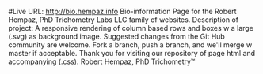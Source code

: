 #Live URL: http://bio.hempaz.info
Bio-information Page for the Robert Hempaz, PhD Trichometry Labs LLC family of websites.
Description of project:
A responsive rendering of column based rows and boxes w a large (.svg) as background image.
Suggested changes from the Git Hub community are welcome.
Fork a branch, push a branch, and we'll merge w master if acceptable.
Thank you for visiting our repository of page html and accompanying (.css).
Robert Hempaz, PhD Trichometry™
